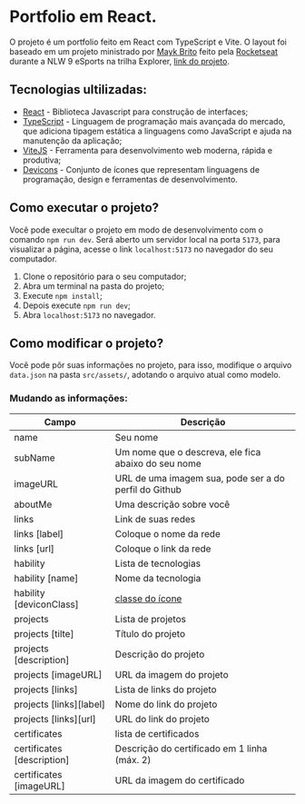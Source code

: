 # Portfolio em React.
O projeto é um portfolio feito em React com TypeScript e Vite.
O layout foi baseado em um projeto ministrado por [Mayk Brito](https://github.com/maykbrito/) feito pela [Rocketseat](https://www.rocketseat.com.br/) durante a NLW 9 eSports na trilha Explorer, [link do projeto](https://github.com/maykbrito/nlw-esports-explorer).

## Tecnologias ultilizadas:
* [React](https://pt-br.reactjs.org/) - Biblioteca Javascript para construção de interfaces;
* [TypeScript](https://www.typescriptlang.org/docs) - Linguagem de programação mais avançada do mercado, que adiciona tipagem estática a linguagens como JavaScript e ajuda na manutenção da aplicação;
* [ViteJS](https://vitejs.dev/) - Ferramenta para desenvolvimento web moderna, rápida e produtiva;
* [Devicons](https://devicon.dev/) - Conjunto de ícones que representam linguagens de programação, design e ferramentas de desenvolvimento. 

## Como executar o projeto?
Você pode execultar o projeto em modo de desenvolvimento com o comando `npm run dev`. Será aberto um servidor local na porta `5173`, para visualizar a página, acesse o link `localhost:5173` no navegador do seu computador.

1. Clone o repositório para o seu computador;
2. Abra um terminal na pasta do projeto;
3. Execute `npm install`;
4. Depois execute `npm run dev`;
5. Abra `localhost:5173` no navegador.

## Como modificar o projeto?
Você pode pôr suas informações no projeto, para isso, modifique o arquivo `data.json` na pasta `src/assets/`, adotando o arquivo atual como modelo.

### Mudando as informações:

|Campo|Descrição|
|---|---|
|name|Seu nome|
|subName|Um nome que o descreva, ele fica abaixo do seu nome|
|imageURL|URL de uma imagem sua, pode ser a do perfil do Github|
|aboutMe|Uma descrição sobre você|
|links|Link de suas redes|
|links [label]|Coloque o nome da rede|
|links [url]|Coloque o link da rede|
|hability|Lista de tecnologias|
|hability [name]|Nome da tecnologia|
|hability [deviconClass]|[classe do ícone](https://devicon.dev/)|
|projects|Lista de projetos|
|projects [tilte]|Título do projeto|
|projects [description]|Descrição do projeto|
|projects [imageURL]|URL da imagem do projeto|
|projects [links]|Lista de links do projeto|
|projects [links][label]|Nome do link do projeto|
|projects [links][url]|URL do link do projeto|
|certificates|lista de certificados|
|certificates [description]|Descrição do certificado em 1 linha (máx. 2)|
|certificates [imageURL]|URL da imagem do certificado|
